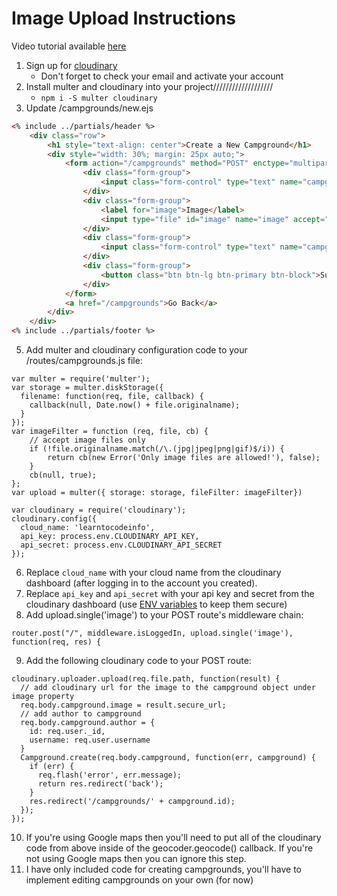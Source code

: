 # Image Upload Instructions
Video tutorial available [here](https://youtu.be/RHd4rP9U9SA)
1. Sign up for [cloudinary](https://cloudinary.com/)
    - Don't forget to check your email and activate your account
2. Install multer and cloudinary into your project///////////////////
    - `npm i -S multer cloudinary`
3. Update /campgrounds/new.ejs
```HTML
<% include ../partials/header %>
    <div class="row">
        <h1 style="text-align: center">Create a New Campground</h1>
        <div style="width: 30%; margin: 25px auto;">
            <form action="/campgrounds" method="POST" enctype="multipart/form-data">
                <div class="form-group">
                    <input class="form-control" type="text" name="campground[name]" placeholder="name">
                </div>
                <div class="form-group">
                    <label for="image">Image</label>
                    <input type="file" id="image" name="image" accept="image/*" required>
                </div>
                <div class="form-group">
                    <input class="form-control" type="text" name="campground[description]" placeholder="description">
                </div>
                <div class="form-group">
                    <button class="btn btn-lg btn-primary btn-block">Submit!</button>
                </div>
            </form>
            <a href="/campgrounds">Go Back</a>
        </div>
    </div>
<% include ../partials/footer %>


```
5. Add multer and cloudinary configuration code to your /routes/campgrounds.js file:
```JS
var multer = require('multer');
var storage = multer.diskStorage({
  filename: function(req, file, callback) {
    callback(null, Date.now() + file.originalname);
  }
});
var imageFilter = function (req, file, cb) {
    // accept image files only
    if (!file.originalname.match(/\.(jpg|jpeg|png|gif)$/i)) {
        return cb(new Error('Only image files are allowed!'), false);
    }
    cb(null, true);
};
var upload = multer({ storage: storage, fileFilter: imageFilter})

var cloudinary = require('cloudinary');
cloudinary.config({ 
  cloud_name: 'learntocodeinfo', 
  api_key: process.env.CLOUDINARY_API_KEY, 
  api_secret: process.env.CLOUDINARY_API_SECRET
});
```
6. Replace `cloud_name` with your cloud name from the cloudinary dashboard (after logging in to the account you created). 
7. Replace `api_key` and `api_secret` with your api key and secret from the cloudinary dashboard (use [ENV variables](https://github.com/motdotla/dotenv) to keep them secure)
8. Add upload.single('image') to your POST route's middleware chain:
```JS
router.post("/", middleware.isLoggedIn, upload.single('image'), function(req, res) {
```
9. Add the following cloudinary code to your POST route:
```JS
cloudinary.uploader.upload(req.file.path, function(result) {
  // add cloudinary url for the image to the campground object under image property
  req.body.campground.image = result.secure_url;
  // add author to campground
  req.body.campground.author = {
    id: req.user._id,
    username: req.user.username
  }
  Campground.create(req.body.campground, function(err, campground) {
    if (err) {
      req.flash('error', err.message);
      return res.redirect('back');
    }
    res.redirect('/campgrounds/' + campground.id);
  });
});
```
10. If you're using Google maps then you'll need to put all of the cloudinary code from above inside of the geocoder.geocode() callback. If you're not using Google maps then you can ignore this step.
11. I have only included code for creating campgrounds, you'll have to implement editing campgrounds on your own (for now)

